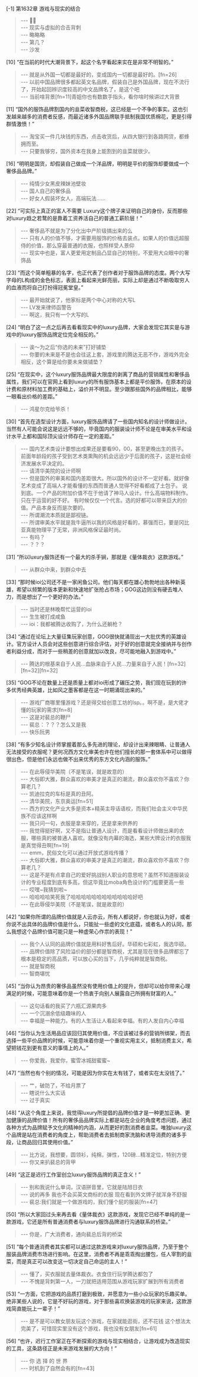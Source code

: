 
[-1] 第1632章 游戏与现实的结合
>--- 🐾👣<br>
>--- 现实与虚拟的合击背刺<br>
>--- 略略略<br>
>--- 第几？<br>
>--- 沙发<br>

[10] “在当前的时代大潮背景下，起这个名字看起来实在是非常不明智的。”
>--- 就是从外国一切都是最好的，变成国内一切都是最好的。[fn=26]<br>
>--- 以前中国品牌很多都起英文名品牌，假装自己是外国品牌，现在不流行了，开始起回辨识度较高的中文品牌名了，是这个吧<br>
>--- 当前啥背景[fn=11]青姐你也有数数手指头，看你啥时候讲过大背景<br>

[11] “国外的服饰品牌割国内的韭菜收智商税，这已经是一个不争的事实。这也引发越来越多的消费者反感，而最近诸多外国品牌联手抵制我国优质棉花，更是引得群情激愤！”
>--- 淘宝买一件几块钱的东西，点击收货后，从四大银行到各路网贷，都蜂拥而至。<br>
>--- 只要我够穷，国外资本在我身上能割到的韭菜就很少。<br>

[16] “明明是国货，却假装自己做成一个洋品牌，明明是平价的服饰却要做成一个奢侈品品牌。”
>--- 纯情少女黑皮辣妹池壁妆<br>
>--- 国人自己的奢侈品<br>
>--- 好女人假装坏女人，高端玩法……<br>

[22] “可实际上真正的富人不需要 Luxury这个牌子来证明自己的身份，反而那些对luxury趋之若鹜的是靠着工资养活自己的普通工薪阶层！”
>--- 奢侈品不就是为了分化出中产阶级搞出来的么<br>
>--- 只有人的价值不够，才需要用服饰的价格去装点。如果人的价值远超服侍的价值，那么穿最普通的衣服，也照样受人景仰<br>
>--- 现实中也是，富人更爱用定制品凸显自己的特别，不爱用大众眼中的奢饰品<br>

[23] “而这个简单粗暴的名字，也正代表了创作者对于服饰品牌的态度。两个大写字母的L构成的金色标志，表面上看起来光鲜亮丽，实际上却是通过不断吸取穷人的血液而将自己打扮得冠冕堂皇。”
>--- 最开始就说了，他家标是两个中心对称的大写L<br>
>--- LV发来律师函警告<br>
>--- 啊这，我只有一个大写的L<br>

[24] “明白了这一点之后再去看看现实中的luxury品牌，大家会发现它其实是与游戏中的luxury服饰品牌定位完全相反的。”
>--- 诶～为之后“你选的未来”打好铺垫<br>
>--- 你要的未来是不是也会往这上套，游戏里的腾达无恶不作，游戏外完全相反，这个算是给你要未来做铺垫？<br>

[25] “在现实中，这个luxury服饰品牌最大限度的剥离了商品的营销属性和奢侈品属性，我们可以在官网上看到luxury的所有服饰基本上都是平价服饰，在原本的设计费和原材料加工费的基础上，溢价并不明显。至少跟那些国外的品牌相比，能够一眼看出价格的差距。”
>--- 鸿星尔克给爷杀！<br>

[30] “首先在造型设计方面，luxury服饰品牌请了一些国内知名的设计师做设计。当然有人可能会说这是远远不够的，毕竟国内的服装设计师不论是在审美水平和设计水平上都和国际顶尖设计师存在一定的差距。”
>--- 国内艺术类设计要想出成果还是要看90，00，甚至更晚出生的孩子。前面年龄段的孩子受到艺术类熏陶的机会远远少于后面的孩子，这是社会经济发展水平决定的。<br>
>--- 请清华美院的设计师啊<br>
>--- 但是国外的审美和国内差距很大。所以国外的设计不一定好看。就好像艺术变成了高端人才能看懂的东西而普通人觉得不好看都成了土包子。
说到底。一个产品的附加价值不在于他请了神马人设计。什么高端物料制作。只在于运营的好不好。
有时候仅仅一个代言。选的好都可以带来巨大的价值。产品本身反而是次要的。<br>
>--- 所谓潮流本质就是鄙视链。<br>
>--- 所谓审美水平就是我牛逼所以我的风格是好看的，慕强而已，要是冈比亚真能物理平了无常，非洲风格保证最时尚。<br>
>--- 有吗？<br>
>--- ？？？<br>

[31] “所以luxury服饰还有一个最大的杀手锏，那就是《量体裁衣》这款游戏。”
>--- 从群众中来，到群众中去<br>

[33] “那时候ioi公司还不是一家闲鱼公司。他们每天都在雄心勃勃地出各种新英雄，希望以频繁的版本更新和快速地扩张抢占市场；GOG这边则没有硬去堆人力，而是想出了一个更好的办法。”
>--- 当时还是林晚帮忙运营的ioi<br>
>--- 生生被打成咸鱼<br>
>--- ioi：我都被腾达收购了，为什么还躺枪？<br>

[34] “通过在论坛上大量征集玩家创意，GOG很快就涌现出一大批优秀的英雄设计。官方设计人员会对这些创意进行综合评估，对于好的创意就完全接纳并与创作者利益分成，而对于一些稍差的创意就加以改良，尽可能地融入到游戏中。”
>--- 腾达的根基来自于人民…血脉来自于人民…力量来自于人民！[fn=32][fn=32][fn=32]<br>

[35] “GOG不论在数量上还是质量上都对ioi形成了碾压之势，我们现在玩到的许多优秀经典英雄，比如风之墨客都是在这一时期涌现出来的。”
>--- 游戏厂商哪里懂游戏？还是得交给创意工坊的lsp。。啊不是，是大佬才懂的玩家的需求[fn=8]<br>
>--- 这是对裴总的鞭尸<br>
>--- 裴总：？？？怎么又是我<br>
>--- 快乐阮男<br>

[38] “有多少知名设计师掌握着那么多先进的理论，却设计出来辣眼睛、让普通人无法接受的衣服呢？更何况西方文化审美也许在他们擅长的那一套体系中可以做得很出色，但是他们永远也做不出来优秀的东方文化内涵的服饰。”
>--- 在此辱侵华美院（不是笔误，就是故意的）<br>
>--- 大俗即大雅，群众喜欢的审美才是真正的潮流，群众喜欢你不喜欢？你算老几？<br>
>--- 凯迪拉克的车标是真的丑阿。<br>
>--- 清华美院，东京奥运[fn=51]<br>
>--- 西方的文化产业大多是资本+精英主导话语权，而我们社会主义中华民族不应该这样啊<br>
>--- 我只问一句，衣服是拿来穿的，还是拿来供养的<br>
>--- 我觉得挺好啊，又不是指让普通人设计，而是看看设计师做出来的衣服，哪些真的被普通人喜欢。就像没有内幕的海选，某些大牌设计的衣服我是真觉得丑啊[fn=19]<br>
>--- emm，民俗文化可以通过开放式游戏传播？<br>
>--- 大俗即大雅，群众喜欢的审美才是真正的潮流，群众喜欢你不喜欢？你算老几？<br>
>--- 这是不是有点拿自己的爱好挑战别人职业的意思呢？虽然不知道服装设计的专业程度到底有多高，但这毕竟比moba角色设计的门槛要更高一些<br>
>--- 哎嘿~我猜到啦~<br>
>--- 哈哈哈哈笑死我了哈哈哈哈哈哈哈哈哈哈哈哈好吧<br>
>--- 在此辱侵华美院（不是笔误，就是故意的）<br>

[42] “如果你所谓的品牌价值就是人云亦云，所有人都说好，你也就认为好，或者你说不出具体的品牌价值是什么，只能扯一些虚的文化底蕴，或者名人的认同，那么我想这个品牌价值可能只是一种虚荣心作祟的表现！”
>--- 我个人认同的品牌价值就是用料好售后好。华硕和七彩虹，我选华硕。<br>
>--- 品牌价值除了风险溢价的部分都是智商税，尤其是现在很多品牌都忘了根本是稳定的高品质，可以放心买的当下，几乎纯粹就是智商税。<br>
>--- 就是智商税<br>
>--- 智商堪忧<br>

[45] “当你认为昂贵的奢侈品虽然没有使用价值上的提升，但却可以给你带来心理满足的时候，可能意味着你是一个热衷于向别人展露自己所拥有财富的人。”
>--- 这句话看的我买了六瓶汇源果肉多<br>
>--- 一个沉溺余低级趣味的人<br>
>--- 幸福是一种能力。有的人生活让人看起来幸福。有的人发自内心幸福<br>

[46] “当你认为生活用品应该回归其使用价值，不应该被过多的营销所绑架，而去选择一些平价品牌的时候，可能意味着你是一个重视实用主义，抵制消费主义，希望把钱花到更有意义的事情上的人。”
>--- 你爱我，我爱你，蜜雪冰城甜蜜蜜~<br>

[47] “当然也有个别的情况，可能是因为你实在太有钱了，或者实在太没钱了。”
>--- 艹，破防了，不给月票了<br>
>--- 瞎说什么大实话<br>
>--- 过于真实<br>

[48] “从这个角度上来说，我觉得luxury所提倡的品牌价值才是一种更加正确、更加健康的品牌价值！所有的奢侈品品牌实际上都是站在企业的角度考虑问题，通过各种方式为品牌赋予文化的精神的内涵，从而更好的割消费者韭菜。唯独luxury这个品牌是站在消费者的角度上，帮助消费者去抵制商家洗脑和诱导消费的诸多手段，让商品回归其使用价值。”
>--- 比方说，我想要，圆领衫，纯棉，弹性，120磅…精准定位，特别方便<br>
>--- 你又来扒裴总的背甲<br>

[49] “这正是迟行工作室创立luxury服饰品牌的真正含义！”
>--- 别和我说什么单词，汉语拼音里，它就是陆旭日衣<br>
>--- 说的再多 我也不会买英文商标的衣服 现在看到外文牌子就浑身不舒服<br>
>--- 裴总:我们就是一个做游戏的，我们懂个屁的服装[fn=47]<br>

[50] “所以大家回过头来再去看《量体裁衣》这款游戏，发现它已经不单纯的是一款游戏，它还是所有普通消费者与luxury服饰品牌进行沟通联系的桥梁。”
>--- 你是，广大消费者，通向裴总后背的桥梁<br>

[51] “每个普通消费者其实都可以通过这款游戏来对luxury服饰品牌，乃至于整个服装品牌消费市场进行影响。在这里，消费者不再是乖乖掏出腰包，任人宰割的韭菜，而是真正可以改变这一切决定自己命运的主人！”
>--- 懂了，买衣服就去量体裁衣。衣食住行玩学腾达都包了<br>
>--- 不愧是背刺第一人，一刀就把适用范围从游戏玩家扩展到所有消费者<br>

[53] “一方面，它把游戏的品质打磨到极致，并愿意为一些小众玩家的乐趣买单。绝非某些人说的，它是不好玩的游戏，对于那些喜欢换装游戏的玩家来说，这款游戏简直能玩上一辈子！”
>--- 是不是可以教女朋友玩这个游戏，在家就能逛街，还不花钱
这个想法太完美了，可惜现实里没有这个游戏，我也没有女朋友[fn=61]<br>

[56] “也许，迟行工作室正在不断探索的游戏与现实相结合，让游戏成为改造现实的工具，这条路径正是未来游戏发展的大方向！”
>--- 你 选 择 的 世 界<br>
>--- 时机到了自然会有的[fn=43]<br>

